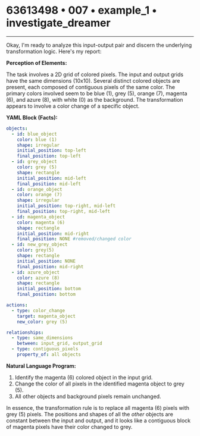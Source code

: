 # 63613498 • 007 • example_1 • investigate_dreamer

---
Okay, I'm ready to analyze this input-output pair and discern the underlying transformation logic. Here's my report:

**Perception of Elements:**

The task involves a 2D grid of colored pixels. The input and output grids have the same dimensions (10x10). Several distinct colored objects are present, each composed of contiguous pixels of the same color. The primary colors involved seem to be blue (1), grey (5), orange (7), magenta (6), and azure (8), with white (0) as the background. The transformation appears to involve a color change of a specific object.

**YAML Block (Facts):**



```yaml
objects:
  - id: blue_object
    color: blue (1)
    shape: irregular
    initial_position: top-left
    final_position: top-left
  - id: grey_object
    color: grey (5)
    shape: rectangle
    initial_position: mid-left
    final_position: mid-left
  - id: orange_object
    color: orange (7)
    shape: irregular
    initial_position: top-right, mid-left
    final_position: top-right, mid-left
  - id: magenta_object
    color: magenta (6)
    shape: rectangle
    initial_position: mid-right
    final_position: NONE #removed/changed color
  - id: new_grey_object
    color: grey(5)
    shape: rectangle
    initial_position: NONE
    final_position: mid-right
  - id: azure_object
    color: azure (8)
    shape: rectangle
    initial_position: bottom
    final_position: bottom

actions:
  - type: color_change
    target: magenta_object
    new_color: grey (5)

relationships:
  - type: same_dimensions
    between: input_grid, output_grid
  - type: contiguous_pixels
    property_of: all objects
```



**Natural Language Program:**

1.  Identify the magenta (6) colored object in the input grid.
2.  Change the color of all pixels in the identified magenta object to grey (5).
3.  All other objects and background pixels remain unchanged.

In essence, the transformation rule is to replace all magenta (6) pixels with grey (5) pixels. The positions and shapes of all the *other* objects are constant between the input and output, and it looks like a contiguous block of magenta pixels have their color changed to grey.

